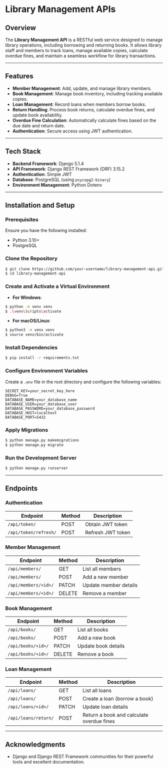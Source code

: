 # Library Management APIs

## Overview
The **Library Management API** is a RESTful web service designed to manage library operations, including borrowing and returning books. It allows library staff and members to track loans, manage available copies, calculate overdue fines, and maintain a seamless workflow for library transactions.

---

## Features

- **Member Management**: Add, update, and manage library members.
- **Book Management**: Manage book inventory, including tracking available copies.
- **Loan Management**: Record loans when members borrow books.
- **Return Handling**: Process book returns, calculate overdue fines, and update book availability.
- **Overdue Fine Calculation**: Automatically calculate fines based on the due date and return date.
- **Authentication**: Secure access using JWT authentication.

---

## Tech Stack

- **Backend Framework**: Django 5.1.4
- **API Framework**: Django REST Framework (DRF) 3.15.2
- **Authentication**: Simple JWT
- **Database**: PostgreSQL (using `psycopg2-binary`)
- **Environment Management**: Python Dotenv

---

## Installation and Setup

### Prerequisites
Ensure you have the following installed:
- Python 3.10+
- PostgreSQL

### Clone the Repository
```bash
$ git clone https://github.com/your-username/library-management-api.git
$ cd library-management-api
```

### Create and Activate a Virtual Environment
- **For Windows**:
```bash
$ python -m venv venv
$ .\venv\Scripts\activate
```

- **For macOS/Linux**:
```bash
$ python3 -m venv venv
$ source venv/bin/activate
```

### Install Dependencies
```bash
$ pip install -r requirements.txt
```

### Configure Environment Variables
Create a `.env` file in the root directory and configure the following variables:
```
SECRET_KEY=your_secret_key_here
DEBUG=True
DATABASE_NAME=your_database_name
DATABASE_USER=your_database_user
DATABASE_PASSWORD=your_database_password
DATABASE_HOST=localhost
DATABASE_PORT=5432
```

### Apply Migrations
```bash
$ python manage.py makemigrations
$ python manage.py migrate
```

### Run the Development Server
```bash
$ python manage.py runserver
```

---

## Endpoints

### Authentication
| Endpoint                | Method | Description               |
|-------------------------|--------|---------------------------|
| `/api/token/`           | POST   | Obtain JWT token          |
| `/api/token/refresh/`   | POST   | Refresh JWT token         |

### Member Management
| Endpoint                | Method | Description               |
|-------------------------|--------|---------------------------|
| `/api/members/`         | GET    | List all members          |
| `/api/members/`         | POST   | Add a new member          |
| `/api/members/<id>/`    | PATCH  | Update member details     |
| `/api/members/<id>/`    | DELETE | Remove a member           |

### Book Management
| Endpoint                | Method | Description               |
|-------------------------|--------|---------------------------|
| `/api/books/`           | GET    | List all books            |
| `/api/books/`           | POST   | Add a new book            |
| `/api/books/<id>/`      | PATCH  | Update book details       |
| `/api/books/<id>/`      | DELETE | Remove a book             |

### Loan Management
| Endpoint                | Method | Description               |
|-------------------------|--------|---------------------------|
| `/api/loans/`           | GET    | List all loans            |
| `/api/loans/`           | POST   | Create a loan (borrow a book) |
| `/api/loans/<id>/`      | PATCH  | Update loan details       |
| `/api/loans/return/`    | POST   | Return a book and calculate overdue fines |


---

## Acknowledgments
- Django and Django REST Framework communities for their powerful tools and excellent documentation.
